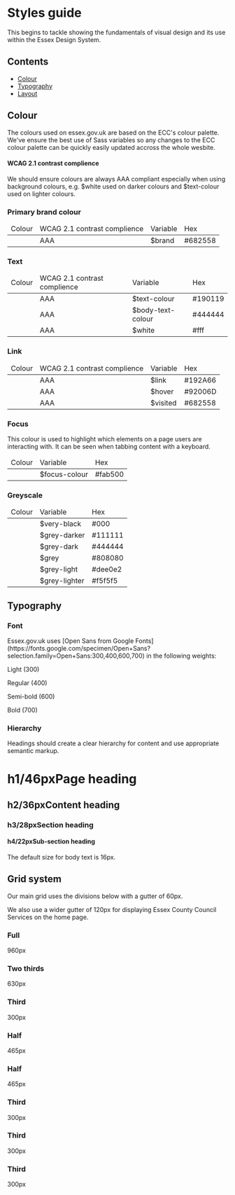 <h1>Styles guide</h1>
<p>This begins to tackle showing the fundamentals of visual design and its use within the Essex Design System.</p>

<nav class="contents">
<div class="heading">
  <h2>Contents</h2>
</div>
  <ul>
    <li><a href="#colour">Colour</a></li>
    <li><a href="#typography">Typography</a></li>
    <li><a href="#layout">Layout</a></li>
  </ul>
</nav>

<h2 id="colour">Colour</h2>
<p>The colours used on essex.gov.uk are based on the ECC's colour palette. We've ensure the best use of Sass variables so any changes to the ECC colour palette can be quickly easily updated accross the whole wesbite.</p>
<h4>WCAG 2.1 contrast complience</h4>
<p>We should ensure colours are always AAA compliant especially when using background colours, e.g. $white used on darker colours and $text-colour used on lighter colours.</p>

<h3>Primary brand colour</h3>
<div class="table">
<table>
  <thead>
    <tr>
      <td>Colour</td>
      <td>WCAG 2.1 contrast complience</td>
      <td>Variable</td>
      <td>Hex</td>
    </tr>
  </thead>
  <tbody>
    <tr>
      <td><div class="colour-swatch" style="background-color:#682558"></div></td>
      <td>AAA</td>
      <td>$brand</td>
      <td>#682558</td>
    </tr>
  </tbody>
</table>
</div>

<h3>Text</h3>
<div class="table">
<table>
  <thead>
    <tr>
      <td>Colour</td>
      <td>WCAG 2.1 contrast complience</td>
      <td>Variable</td>
      <td>Hex</td>
    </tr>
  </thead>
  <tbody>
    <tr>
      <td><div class="colour-swatch" style="background-color:#190119"></div></td>
      <td>AAA</td>
      <td>$text-colour</td>
      <td>#190119</td>
    </tr>
    <tr>
      <td><div class="colour-swatch" style="background-color:#444444"></div></td>
      <td>AAA</td>
      <td>$body-text-colour</td>
      <td>#444444</td>
    </tr>
    <tr>
      <td><div class="colour-swatch colour-swatch-border" style="background-color:#fff"></div></td>
      <td>AAA</td>
      <td>$white</td>
      <td>#fff</td>
    </tr>
  </tbody>
</table>
</div>


<h3>Link</h3>
<div class="table">
<table>
  <thead>
    <tr>
      <td>Colour</td>
      <td>WCAG 2.1 contrast complience</td>
      <td>Variable</td>
      <td>Hex</td>
    </tr>
  </thead>
  <tbody>
    <tr>
      <td><div class="colour-swatch" style="background-color:#192A66"></div></td>
      <td>AAA</td>
      <td>$link</td>
      <td>#192A66</td>
    </tr>
    <tr>
      <td><div class="colour-swatch" style="background-color:#92006D"></div></td>
      <td>AAA</td>
      <td>$hover</td>
      <td>#92006D</td>
    </tr>
    <tr>
      <td><div class="colour-swatch" style="background-color:#682558"></div></td>
      <td>AAA</td>
      <td>$visited</td>
      <td>#682558</td>
    </tr>
  </tbody>
</table>
</div>

<h3>Focus</h3>
<p>This colour is used to highlight which elements on a page users are interacting with. It can be seen when tabbing content with a keyboard.</p>
<div class="table">
<table>
  <thead>
    <tr>
      <td>Colour</td>
      <td>Variable</td>
      <td>Hex</td>
    </tr>
  </thead>
  <tbody>
    <tr>
      <td><div class="colour-swatch" style="background-color:#fab500"></div></td>
      <td>$focus-colour</td>
      <td>#fab500</td>
    </tr>
  </tbody>
</table>
</div>

<h3>Greyscale</h3>
<p></p>
<div class="table">
<table>
  <thead>
    <tr>
      <td>Colour</td>
      <td>Variable</td>
      <td>Hex</td>
    </tr>
  </thead>
  <tbody>
    <tr>
      <td><div class="colour-swatch" style="background-color:#000"></div></td>
      <td>$very-black</td>
      <td>#000</td>
    </tr>
    <tr>
      <td><div class="colour-swatch" style="background-color:#111111"></div></td>
      <td>$grey-darker</td>
      <td>#111111</td>
    </tr>
    <tr>
      <td><div class="colour-swatch" style="background-color:#444444"></div></td>
      <td>$grey-dark</td>
      <td>#444444</td>
    </tr>
    <tr>
      <td><div class="colour-swatch" style="background-color:#808080"></div></td>
      <td>$grey</td>
      <td>#808080</td>
    </tr>
    <tr>
      <td><div class="colour-swatch" style="background-color:#dee0e2"></div></td>
      <td>$grey-light</td>
      <td>#dee0e2</td>
    </tr>
    <tr>
      <td><div class="colour-swatch" style="background-color:#f5f5f5"></div></td>
      <td>$grey-lighter</td>
      <td>#f5f5f5</td>
    </tr>
  </tbody>
</table>
</div>

<h2 id="typography">Typography</h2>
  <h3>Font</h3>
  <p>Essex.gov.uk uses [Open Sans from Google Fonts](https://fonts.google.com/specimen/Open+Sans?selection.family=Open+Sans:300,400,600,700) in the following weights:</p>
  <p class="light">Light (300)</p>
  <p class="regular">Regular (400)</p>
  <p class="semi-bold">Semi-bold (600)</p>
  <p class="bold">Bold (700)</p>

<h3>Hierarchy</h3>
  <p>Headings should create a clear hierarchy for content and use appropriate semantic markup.</p>

<h1><span>h1/46px</span>Page heading</h1>
<h2><span>h2/36px</span>Content heading</h2>
<h3><span>h3/28px</span>Section heading</h3>
<h4><span>h4/22px</span>Sub-section heading</h4>

<p>The default size for body text is 16px.</p>

<div class="content-break-sm"></div>

<h2 id="layout">Grid system</h2>
<p>Our main grid uses the divisions below with a gutter of 60px.</p>
<p>We also use a wider gutter of 120px for displaying Essex County Council Services on the home page.</p>
<div class="grid-row">
  <div class="column-full">
    <div class="demo-box">
    <h3>Full</h3>
    <p>960px</p>
    </div>
  </div>
</div>

<div class="grid-row">
  <div class="column-two-thirds">
    <div class="demo-box">
      <h3>Two thirds</h3>
      <p>630px</p>
    </div>
  </div>
  <div class="column-third">
    <div class="demo-box">
      <h3>Third</h3>
      <p>300px</p>
    </div>
  </div>
</div>

<div class="grid-row">
  <div class="column-half">
    <div class="demo-box">
      <h3>Half</h3>
      <p>465px</p>
    </div>
  </div>
  <div class="column-half">
    <div class="demo-box">
      <h3>Half</h3>
      <p>465px</p>
    </div>
  </div>
</div>

<div class="grid-row">
  <div class="column-third">
    <div class="demo-box">
      <h3>Third</h3>
      <p>300px</p>
    </div>
  </div>
  <div class="column-third">
    <div class="demo-box">
      <h3>Third</h3>
      <p>300px</p>
    </div>
  </div>
  <div class="column-third">
    <div class="demo-box">
      <h3>Third</h3>
      <p>300px</p>
    </div>
  </div>
</div>
